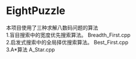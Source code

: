 # EightPuzzle
本项目使用了三种求解八数码问题的算法  
1.盲目搜索中的宽度优先搜索算法。 Breadth_First.cpp  
2.启发式搜索中的全局择优搜索算法。 Best_First.cpp  
3.A\*算法 A_Star.cpp  
